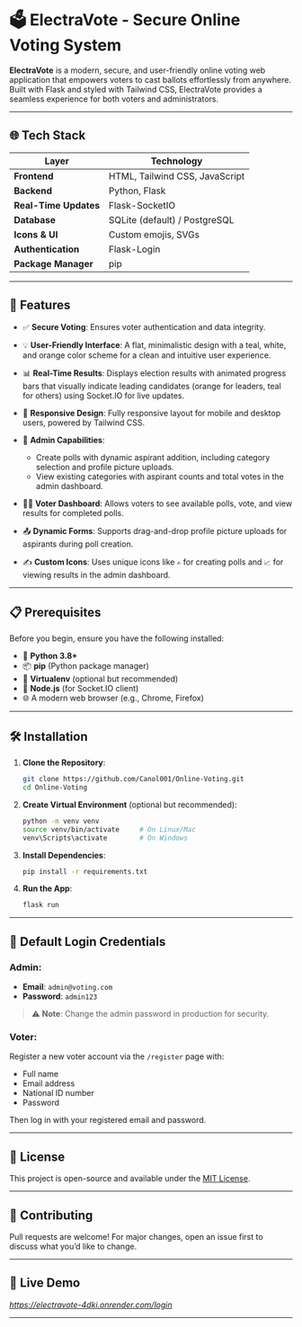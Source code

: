 # 🗳️ ElectraVote - Secure Online Voting System

**ElectraVote** is a modern, secure, and user-friendly online voting web application that empowers voters to cast ballots effortlessly from anywhere. Built with Flask and styled with Tailwind CSS, ElectraVote provides a seamless experience for both voters and administrators.

---

## 🌐 Tech Stack

| Layer                 | Technology                     |
| --------------------- | ------------------------------ |
| **Frontend**          | HTML, Tailwind CSS, JavaScript |
| **Backend**           | Python, Flask                  |
| **Real-Time Updates** | Flask-SocketIO                 |
| **Database**          | SQLite (default) / PostgreSQL  |
| **Icons & UI**        | Custom emojis, SVGs            |
| **Authentication**    | Flask-Login                    |
| **Package Manager**   | pip                            |

---

## 🌟 Features

* ✅ **Secure Voting**: Ensures voter authentication and data integrity.
* 💡 **User-Friendly Interface**: A flat, minimalistic design with a teal, white, and orange color scheme for a clean and intuitive user experience.
* 📊 **Real-Time Results**: Displays election results with animated progress bars that visually indicate leading candidates (orange for leaders, teal for others) using Socket.IO for live updates.
* 📱 **Responsive Design**: Fully responsive layout for mobile and desktop users, powered by Tailwind CSS.
* 🔐 **Admin Capabilities**:

  * Create polls with dynamic aspirant addition, including category selection and profile picture uploads.
  * View existing categories with aspirant counts and total votes in the admin dashboard.
* 🧑‍💻 **Voter Dashboard**: Allows voters to see available polls, vote, and view results for completed polls.
* 📤 **Dynamic Forms**: Supports drag-and-drop profile picture uploads for aspirants during poll creation.
* ✍️ **Custom Icons**: Uses unique icons like `✍️` for creating polls and `📈` for viewing results in the admin dashboard.

---

## 📋 Prerequisites

Before you begin, ensure you have the following installed:

* 🐍 **Python 3.8+**
* 📦 **pip** (Python package manager)
* 🧲 **Virtualenv** (optional but recommended)
* 🔌 **Node.js** (for Socket.IO client)
* 🌐 A modern web browser (e.g., Chrome, Firefox)

---

## 🛠️ Installation

1. **Clone the Repository**:

   ```bash
   git clone https://github.com/Canol001/Online-Voting.git
   cd Online-Voting
   ```

2. **Create Virtual Environment** (optional but recommended):

   ```bash
   python -m venv venv
   source venv/bin/activate     # On Linux/Mac
   venv\Scripts\activate        # On Windows
   ```

3. **Install Dependencies**:

   ```bash
   pip install -r requirements.txt
   ```

4. **Run the App**:

   ```bash
   flask run
   ```

---

## 🔐 Default Login Credentials

### Admin:

* **Email**: `admin@voting.com`
* **Password**: `admin123`

> ⚠️ **Note**: Change the admin password in production for security.

### Voter:

Register a new voter account via the `/register` page with:

* Full name
* Email address
* National ID number
* Password

Then log in with your registered email and password.

---

## 📜 License

This project is open-source and available under the [MIT License](LICENSE).

---

## 🤝 Contributing

Pull requests are welcome! For major changes, open an issue first to discuss what you’d like to change.

---

## 🚀 Live Demo

*https://electravote-4dki.onrender.com/login*

---
